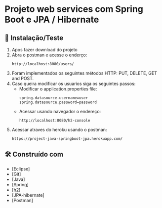 # Projeto web services com Spring Boot e JPA / Hibernate

## 🔧 Instalação/Teste

1. Apos fazer download do projeto 
2. Abra o postman e acesse o enderço:
	```
	http://localhost:8080/users/ 
	```
3. Foram implementados os seguintes métodos HTTP: PUT, DELETE, GET and POST.
4. Caso queira modificar os usuarios siga os seguintes passos:
   * Modificar o application.properties file:
		```
		spring.datasource.username=user
		spring.datasource.password=password
		```
	* Acessar usando navegador o endereço:
		```
		http://localhost:8080/h2-console
		```
5. Acessar atraves do heroku usando o postman:
     ```
	https://project-java-springboot-jpa.herokuapp.com/
     ```
## :hammer_and_wrench: Construído com

* [Eclipse]
* [Git]
* [Java]
* [Spring]
* [h2]
* [JPA-hibernate]
* [Postman]
